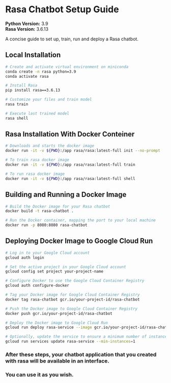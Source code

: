 # Rasa Chatbot Setup Guide

**Python Version:** 3.9  
**Rasa Version:** 3.6.13

A concise guide to set up, train, run and deploy a Rasa chatbot.

## Local Installation

```bash
# Create and activate virtual environment on miniconda 
conda create -n rasa python=3.9
conda activate rasa

# Install Rasa
pip install rasa==3.6.13

# Customize your files and train model
rasa train

# Execute last trained model
rasa shell
```

## Rasa Installation With Docker Conteiner

```bash
# Downloads and starts the docker image
docker run -it -v ${PWD}:/app rasa/rasa:latest-full init --no-prompt

# To train rasa docker image
docker run -it -v ${PWD}:/app rasa/rasa:latest-full train

# To run rasa docker image
docker run -it -v ${PWD}:/app rasa/rasa:latest-full shell
```

## Building and Running a Docker Image

```bash
# Build the Docker image for your Rasa chatbot
docker build -t rasa-chatbot .

# Run the Docker container, mapping the port to your local machine
docker run -p 8080:8080 rasa-chatbot
```

## Deploying Docker Image to Google Cloud Run

```bash
# Log in to your Google Cloud account
gcloud auth login

# Set the active project in your Google Cloud account
gcloud config set project your-project-name

# Configure Docker to use the Google Cloud Container Registry
gcloud auth configure-docker

# Tag your Docker image for Google Cloud Container Registry
docker tag rasa-chatbot gcr.io/your-project-id/rasa-chatbot

# Push the Docker image to Google Cloud Container Registry
docker push gcr.io/your-project-id/rasa-chatbot

# Deploy the Docker image to Google Cloud Run
gcloud run deploy rasa-service --image gcr.io/your-project-id/rasa-chatbot --platform managed --region us-central1 --allow-unauthenticated --memory 4Gi

# Optionally, update the service to ensure a minimum number of instances
gcloud run services update rasa-service --min-instances=1
```

### After these steps, your chatbot application that you created with rasa will be available in an interface.

### You can use it as you wish.


